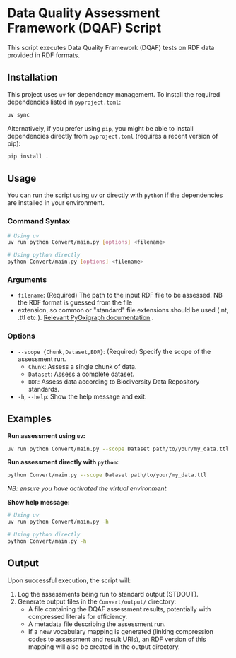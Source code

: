 # Data Quality Assessment Framework (DQAF) Script

This script executes Data Quality Framework (DQAF) tests on RDF data provided in RDF formats.

## Installation

This project uses `uv` for dependency management. To install the required dependencies listed in `pyproject.toml`:

```bash
uv sync
```

Alternatively, if you prefer using `pip`, you might be able to install dependencies directly from `pyproject.toml` (requires a recent version of pip):

```bash
pip install .
```

## Usage

You can run the script using `uv` or directly with `python` if the dependencies are installed in your environment.

### Command Syntax

```bash
# Using uv
uv run python Convert/main.py [options] <filename>

# Using python directly
python Convert/main.py [options] <filename>
```

### Arguments

*   `filename`: (Required) The path to the input RDF file to be assessed. NB the RDF format is guessed from the file 
* extension, so common or "standard" file extensions should be used (.nt, .ttl etc.). 
[Relevant PyOxigraph documentation](https://pyoxigraph.readthedocs.io/en/stable/store.html#pyoxigraph.Store.load) . 

### Options

*   `--scope {Chunk,Dataset,BDR}`: (Required) Specify the scope of the assessment run.
    *   `Chunk`: Assess a single chunk of data.
    *   `Dataset`: Assess a complete dataset.
    *   `BDR`: Assess data according to Biodiversity Data Repository standards.
*   `-h`, `--help`: Show the help message and exit.

## Examples

**Run assessment using `uv`:**

```bash
uv run python Convert/main.py --scope Dataset path/to/your/my_data.ttl
```

**Run assessment directly with `python`:**

```bash
python Convert/main.py --scope Dataset path/to/your/my_data.ttl
```
_NB: ensure you have activated the virtual environment._

**Show help message:**

```bash
# Using uv
uv run python Convert/main.py -h

# Using python directly
python Convert/main.py -h
```

## Output

Upon successful execution, the script will:

1.  Log the assessments being run to standard output (STDOUT).
2.  Generate output files in the `Convert/output/` directory:
    *   A file containing the DQAF assessment results, potentially with compressed literals for efficiency.
    *   A metadata file describing the assessment run.
    *   If a new vocabulary mapping is generated (linking compression codes to assessment and result URIs), an RDF version of this mapping will also be created in the output directory.
